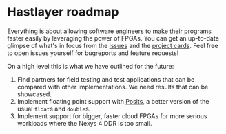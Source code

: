 # Hastlayer roadmap



Everything is about allowing software engineers to make their programs faster easily by leveraging the power of FPGAs. You can get an up-to-date glimpse of what's in focus from the [issues](https://github.com/Lombiq/Hastlayer-SDK/issues) and the [project cards](https://github.com/Lombiq/Hastlayer-SDK/projects/1). Feel free to open issues yourself for bugreports and feature requests!

On a high level this is what we have outlined for the future:

1. Find partners for field testing and test applications that can be compared with other implementations. We need results that can be showcased.
2. Implement floating point support with [Posits](https://github.com/Lombiq/Hastlayer-SDK/issues/21), a better version of the usual `float`s and `double`s.
3. Implement support for bigger, faster cloud FPGAs for more serious workloads where the Nexys 4 DDR is too small.